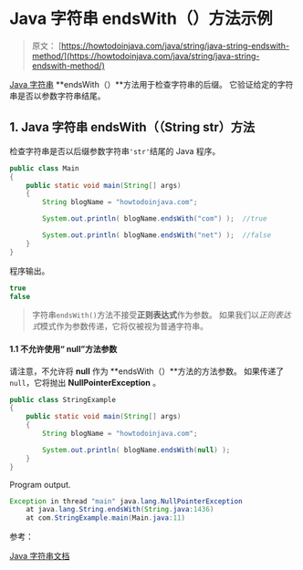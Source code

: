 # Java 字符串 endsWith（）方法示例

> 原文： [https://howtodoinjava.com/java/string/java-string-endswith-method/](https://howtodoinjava.com/java/string/java-string-endswith-method/)

[Java 字符串](https://howtodoinjava.com/java-string/) **endsWith（）**方法用于检查字符串的后缀。 它验证给定的字符串是否以参数字符串结尾。

## 1\. Java 字符串 endsWith（（String str）方法

检查字符串是否以后缀参数字符串`'str'`结尾的 Java 程序。

```java
public class Main 
{
    public static void main(String[] args) 
    {
        String blogName = "howtodoinjava.com";

        System.out.println( blogName.endsWith("com") );  //true

        System.out.println( blogName.endsWith("net") );  //false
    }
}

```

程序输出。

```java
true
false

```

> 字符串`endsWith()`方法不接受**正则表达式**作为参数。 如果我们以*正则表达式*模式作为参数传递，它将仅被视为普通字符串。

#### 1.1 不允许使用“ null”方法参数

请注意，不允许将 **null** 作为 **endsWith（）**方法的方法参数。 如果传递了`null`，它将抛出 **NullPointerException** 。

```java
public class StringExample 
{
    public static void main(String[] args) 
    {
    	String blogName = "howtodoinjava.com";

        System.out.println( blogName.endsWith(null) );
    }
}

```

Program output.

```java
Exception in thread "main" java.lang.NullPointerException
	at java.lang.String.endsWith(String.java:1436)
	at com.StringExample.main(Main.java:11)

```

参考：

[Java 字符串文档](https://docs.oracle.com/javase/10/docs/api/java/lang/String.html)